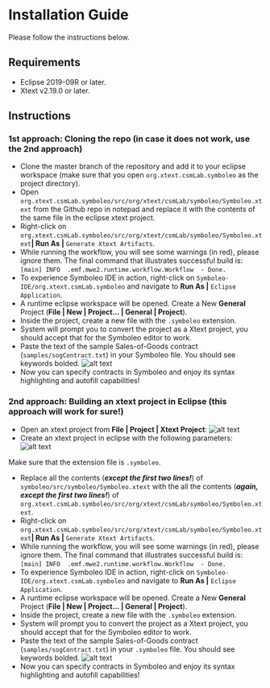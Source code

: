 # Installation Guide
Please follow the instructions below.

## Requirements
- Eclipse 2019-09R or later.
- Xtext v2.19.0 or later.

## Instructions
### 1st approach: Cloning the repo (in case it does not work, use the 2nd approach)
- Clone the master branch of the repository and add it to your eclipse workspace (make sure that you open `org.xtext.csmLab.symboleo` as the project directory).
- Open `org.xtext.csmLab.symboleo/src/org/xtext/csmLab/symboleo/Symboleo.xtext` from the Github repo in notepad and replace it with the contents of the same file in the eclipse xtext project.
- Right-click on `org.xtext.csmLab.symboleo/src/org/xtext/csmLab/symboleo/Symboleo.xtext`**| Run As |** `Generate Xtext Artifacts`.
- While running the workflow, you will see some warnings (in red), please ignore them. The final command that illustrates successful build is: `[main] INFO  .emf.mwe2.runtime.workflow.Workflow  - Done.`
- To experience Symboleo IDE in action, right-click on `Symboleo-IDE/org.xtext.csmLab.symboleo` and navigate to **Run As |** `Eclipse Application`.
- A runtime eclipse workspace will be opened. Create a New **General** Project (**File | New | Project… | General | Project**).
- Inside the project, create a new file with the `.symboleo` extension.
- System will prompt you to convert the project as a Xtext project, you should accept that for the Symboleo editor to work.
- Paste the text of the sample Sales-of-Goods contract (`samples/sogContract.txt`) in your Symboleo file. You should see keywords bolded.
![alt text](https://github.com/Smart-Contract-Modelling-uOttawa/Symboleo-IDE/blob/master/samples/sogOutput.png "Sales-of-Goods contract specified in Symboleo text editor")
- Now you can specify contracts in Symboleo and enjoy its syntax highlighting and autofill capabilities!

### 2nd approach: Building an xtext project in Eclipse (this approach will work for sure!)
- Open an xtext project from **File | Project | Xtext Project**:
![alt text](https://github.com/Smart-Contract-Modelling-uOttawa/Symboleo-IDE/blob/master/images/xtext-wizard.png "how to create a new xtext project")
- Create an xtext project in eclipse with the following parameters:
![alt text](https://github.com/Smart-Contract-Modelling-uOttawa/Symboleo-IDE/blob/master/images/xtext-setup.png "Symboleo xtext project parameters")

Make sure that the extension file is `.symboleo`.
- Replace all the contents (**_except the first two lines!_**) of `symboleo/src/symboleo/Symboleo.xtext` with the all the contents (**_again, except the first two lines!_**) of `org.xtext.csmLab.symboleo/src/org/xtext/csmLab/symboleo/Symboleo.xtext`.
- Right-click on `org.xtext.csmLab.symboleo/src/org/xtext/csmLab/symboleo/Symboleo.xtext`**| Run As |** `Generate Xtext Artifacts`.
- While running the workflow, you will see some warnings (in red), please ignore them. The final command that illustrates successful build is: `[main] INFO  .emf.mwe2.runtime.workflow.Workflow  - Done.`
- To experience Symboleo IDE in action, right-click on `Symboleo-IDE/org.xtext.csmLab.symboleo` and navigate to **Run As |** `Eclipse Application`.
- A runtime eclipse workspace will be opened. Create a New **General** Project (**File | New | Project… | General | Project**).
- Inside the project, create a new file with the `.symboleo` extension.
- System will prompt you to convert the project as a Xtext project, you should accept that for the Symboleo editor to work.
- Paste the text of the sample Sales-of-Goods contract (`samples/sogContract.txt`) in your `.symboleo` file. You should see keywords bolded.
![alt text](https://github.com/Smart-Contract-Modelling-uOttawa/Symboleo-IDE/blob/master/samples/sogOutput.png "Sales-of-Goods contract specified in Symboleo text editor")
- Now you can specify contracts in Symboleo and enjoy its syntax highlighting and autofill capabilities!
